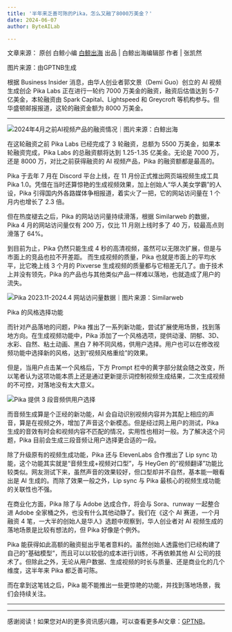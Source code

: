 ```yaml
---
title: '半年来乏善可陈的Pika，怎么又融了8000万美金？'
date: 2024-06-07
author: ByteAILab

---
```


文章来源： 原创 白鲸小编 [白鲸出海](https://mp.weixin.qq.com/s/lfIEBFOpXQqcKqlYU1NncA)
出品 | 白鲸出海编辑部 
作者 | 张凯然

图片来源：由GPTNB生成

根据 Business Insider 消息，由华人创业者郭文景（Demi Guo）创立的 AI 视频生成创企 Pika Labs 正在进行一轮约 7000 万美金的融资，融资后估值达到 5-7 亿美金，本轮融资由 Spark Capital、Lightspeed 和 Greycroft 等机构参与。但华盛顿邮报报道，这轮的融资金额为 8000 万美金。

---


![2024年4月之前AI视频产品的融资情况｜图片来源：白鲸出海](http://www.jesonc.com/FoQGQ4vniannsvS56gkqFjlK9CA0)

在这轮融资之前 Pika Labs 已经完成了 3 轮融资，总额为 5500 万美金，如果本轮融资完成，Pika Labs 的总融资额将达到 1.25-1.35 亿美金。无论是 7000 万，还是 8000 万，对比之前获得融资的 AI 视频产品，Pika 的融资额都是最高的。

Pika 于去年 7 月在 Discord 平台上线，在 11 月份正式推出网页端视频生成工具 Pika 1.0。凭借在当时还算惊艳的生成视频效果，加上创始人“华人美女学霸”的人设，Pika 引得国内外各路媒体争相报道，着实火了一把，它的网站访问量在 1 个月内也增长了 2.3 倍。

但在热度褪去之后，Pika 的网站访问量持续滑落，根据 Similarweb 的数据，Pika 4 月的网站访问量仅有 200 万，仅比 11 月刚上线时多了 40 万，较最高点则滑落了 64%。

到目前为止，Pika 仍然只能生成 4 秒的高清视频，虽然可以无限次扩展，但是与市面上的竞品也拉不开差距。
而生成视频的质量，Pika 也就是市面上的平均水平，比它晚上线 3 个月的 Pixverse 生成视频的质量都与它相差无几了。由于技术上并没有领先，Pika 的产品也与其他类似产品一样难以落地，也就造成了用户的流失。

![Pika 2023.11-2024.4 网站访问量数据｜图片来源：Similarweb](http://www.jesonc.com/FuVPFFr_rx5dhQyRXvQFXTB0J95K)

Pika 的风格选择功能

而针对产品落地的问题，Pika 推出了一系列新功能，尝试扩展使用场景，找到落地方向。在生成视频功能中，Pika 添加了一个风格选项，提供动漫、阴郁、3D、水彩、自然、粘土动画、黑白 7 种不同风格，供用户选择。用户也可以在修改视频功能中选择新的风格，达到“视频风格重绘”的效果。

但是，当用户点击某一个风格后，下方 Prompt 栏中的黄字部分就会随之改变，所以笔者认为这项功能本质上还是通过更新提示词控制视频生成结果，二次生成视频的不可控，对落地没有太大意义。

![Pika 提供 3 段音频供用户选择](http://www.jesonc.com/FmaU4Nd3iWQba5TGKI74eB46XSka)

而音频生成算是个正经的新功能，AI 会自动识别视频内容并为其配上相应的声音，算是在视频之外，增加了声音这个新模态。但是经过网上用户的测试，Pika 生成的音效有时会和视频内容不匹配的情况，实用性也相对一般。为了解决这个问题，Pika 目前会生成三段音频让用户选择更合适的一段。

除了升级原有的视频生成功能，Pika 还与 ElevenLabs 合作推出了 Lip sync 功能，这个功能其实就是“音频生成+视频对口型”，与 HeyGen 的“视频翻译”功能比较类似。网友测试下来，虽然声音的效果较好，但口型却并不自然，基本能一眼看出是 AI 生成的。而除了效果一般之外，Lip sync 与 Pika 最核心的视频生成功能的关联性也不强。

在商业化方面，Pika 除了与 Adobe 达成合作，将会与 Sora、runway 一起整合进 Adobe 全家桶之外，也没有什么其他动静了。我们在《这个 AI 赛道，一个月融资 4 笔，一大半的创始人是华人》选题中观察到，华人创业者对 AI 视频生成的落地场景是比较有想法的，但 Pika 好像是个例外。

Pika 能获得如此高额的融资挺出乎笔者意料的。虽然创始人透露他们已经构建了自己的“基础模型”，而且可以以较低的成本进行训练，不再依赖其他 AI 公司的技术了。但除此之外，无论从用户数据、生成视频的时长与质量、还是商业化的几个维度，这半年来 Pika 都乏善可陈。

而在拿到这笔钱之后，Pika 能不能推出一些更惊艳的功能，并找到落地场景，我们会持续关注。

---
---
感谢阅读！如果您对AI的更多资讯感兴趣，可以查看更多AI文章：[GPTNB](https://gptnb.com)。